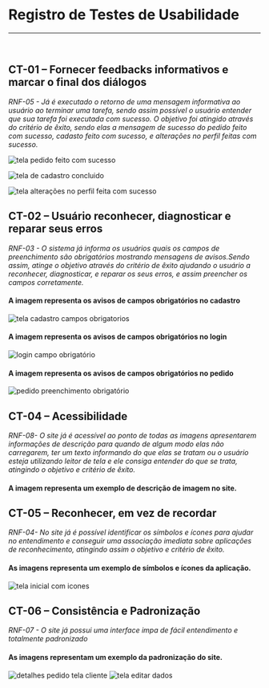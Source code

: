 # Registro de Testes de Usabilidade
<hr /> 
<br>


## CT-01 – Fornecer feedbacks informativos e marcar o final dos diálogos
*RNF-05 - Já é executado o retorno de uma mensagem informativa ao usuário ao terminar uma tarefa, sendo assim possível o usuário entender que sua tarefa foi executada com sucesso. O objetivo foi atingido através do critério de êxito, sendo elas a mensagem de sucesso do pedido feito com sucesso, cadasto feito com sucesso, e alterações no perfil feitas com sucesso.*


![tela pedido feito com sucesso](https://user-images.githubusercontent.com/91202959/174139624-654e02d1-4f0b-4fa1-a213-138efb3f827e.png)

![tela de cadastro concluido](https://user-images.githubusercontent.com/91202959/174132558-18f5cadf-0d07-4f82-85ef-65fdc20ef141.png)

![tela alterações no perfil feita com sucesso](https://user-images.githubusercontent.com/91202959/174142550-8e70a031-e58d-464d-bcdd-69429b847899.png)



## CT-02 – Usuário reconhecer, diagnosticar e reparar seus erros
*RNF-03 - O sistema já informa os usuários quais os campos de preenchimento são obrigatórios mostrando mensagens de avisos.Sendo assim, atinge o objetivo através do critério de êxito ajudando o usuário a reconhecer, diagnosticar, e reparar os seus erros, e assim preencher os campos corretamente.*


#### A imagem representa os avisos de campos obrigatórios no cadastro
![tela cadastro campos obrigatorios](https://user-images.githubusercontent.com/91202959/175375488-648ff0cd-95c9-4d2d-9ab0-449033b0c9f1.png)

#### A imagem representa os avisos de campos obrigatórios no login
![login campo obrigatório](https://user-images.githubusercontent.com/91202959/174145797-07240913-6683-4943-819e-92e0e0eb5b2f.png)

#### A imagem representa os avisos de campos obrigatórios no pedido
![pedido preenchimento obrigatório](https://user-images.githubusercontent.com/91202959/174146390-2a8ce4c3-5c1f-40c4-9ff8-ee9d9a536115.png)



## CT-04 – Acessibilidade
*RNF-08- O site já é acessível ao ponto de todas as imagens apresentarem informações de descrição para quando de algum modo elas não carregarem, ter um texto informando do que elas se tratam ou o usuário esteja utilizando leitor de tela e ele consiga entender do que se trata, atingindo o objetivo e critério de êxito.*


#### A imagem representa um exemplo de descrição de imagem no site.

## CT-05 – Reconhecer, em vez de recordar
*RNF-04- No site já é possível identificar os símbolos e ícones para ajudar no entendimento  e conseguir uma associação imediata sobre aplicações de reconhecimento, atingindo assim o objetivo e critério de êxito.*


#### As imagens representa um exemplo de símbolos e ícones da aplicação.
![tela inicial com icones](https://user-images.githubusercontent.com/91202959/175377309-fbe60402-389a-424f-885a-a55785d59e42.png)


## CT-06 – Consistência e Padronização
*RNF-07 - O site já possui uma interface impa de fácil entendimento e totalmente padronizado*


#### As imagens representam um exemplo da padronização do site.
![detalhes pedido tela cliente](https://user-images.githubusercontent.com/91202959/175379340-ff1baf3c-85b8-4bbf-88f6-341f2d8e999d.png)
![tela editar dados](https://user-images.githubusercontent.com/91202959/175378857-10c65e80-e4da-422f-810c-e990b4d60616.png)


